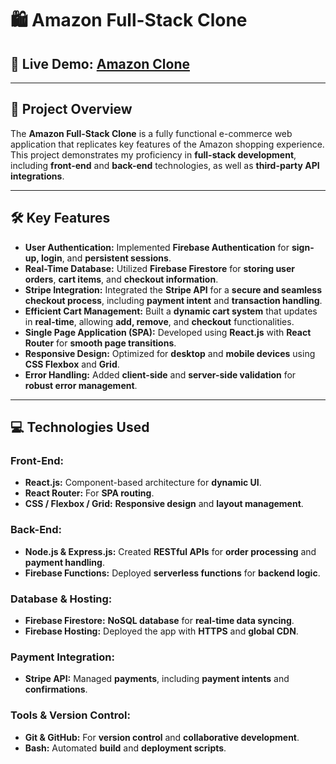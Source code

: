 # 🛍️ **Amazon Full-Stack Clone**

## 🚀 **Live Demo:** [Amazon Clone](https://clone-6b855.web.app/)

---

## 📖 **Project Overview**

The **Amazon Full-Stack Clone** is a fully functional e-commerce web application that replicates key features of the Amazon shopping experience. This project demonstrates my proficiency in **full-stack development**, including **front-end** and **back-end** technologies, as well as **third-party API integrations**.

---

## 🛠️ **Key Features**

- **User Authentication:** Implemented **Firebase Authentication** for **sign-up, login**, and **persistent sessions**.
- **Real-Time Database:** Utilized **Firebase Firestore** for **storing user orders**, **cart items**, and **checkout information**.
- **Stripe Integration:** Integrated the **Stripe API** for a **secure and seamless checkout process**, including **payment intent** and **transaction handling**.
- **Efficient Cart Management:** Built a **dynamic cart system** that updates in **real-time**, allowing **add, remove**, and **checkout** functionalities.
- **Single Page Application (SPA):** Developed using **React.js** with **React Router** for **smooth page transitions**.
- **Responsive Design:** Optimized for **desktop** and **mobile devices** using **CSS Flexbox** and **Grid**.
- **Error Handling:** Added **client-side** and **server-side validation** for **robust error management**.

---

## 💻 **Technologies Used**

### **Front-End:**
- **React.js:** Component-based architecture for **dynamic UI**.
- **React Router:** For **SPA routing**.
- **CSS / Flexbox / Grid:** **Responsive design** and **layout management**.

### **Back-End:**
- **Node.js & Express.js:** Created **RESTful APIs** for **order processing** and **payment handling**.
- **Firebase Functions:** Deployed **serverless functions** for **backend logic**.

### **Database & Hosting:**
- **Firebase Firestore:** **NoSQL database** for **real-time data syncing**.
- **Firebase Hosting:** Deployed the app with **HTTPS** and **global CDN**.

### **Payment Integration:**
- **Stripe API:** Managed **payments**, including **payment intents** and **confirmations**.

### **Tools & Version Control:**
- **Git & GitHub:** For **version control** and **collaborative development**.
- **Bash:** Automated **build** and **deployment scripts**.

